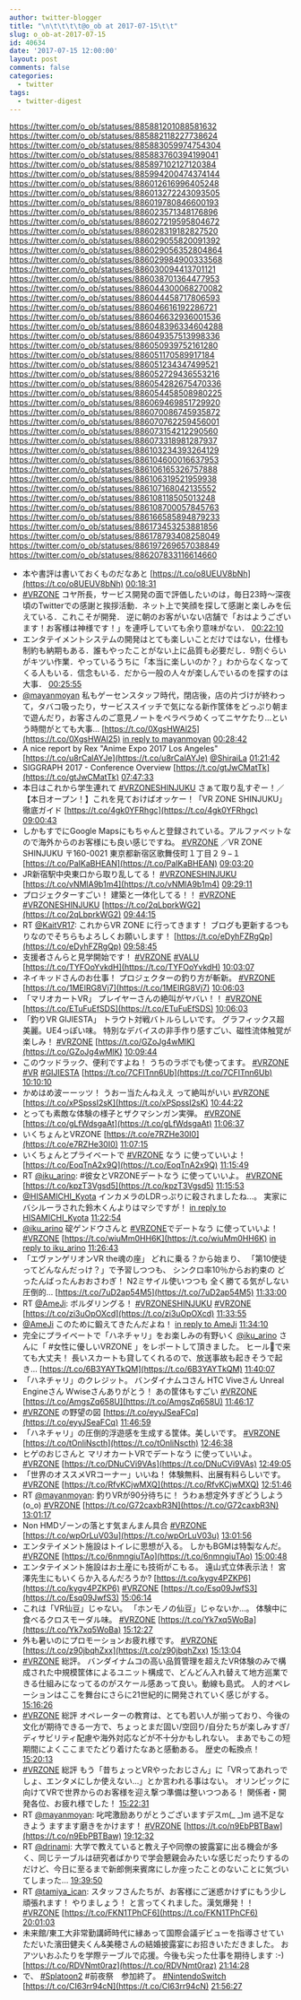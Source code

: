 ```yaml
---
author: twitter-blogger
title: "\n\t\t\t\t@o_ob at 2017-07-15\t\t"
slug: o_ob-at-2017-07-15
id: 40634
date: '2017-07-15 12:00:00'
layout: post
comments: false
categories:
  - twitter
tags:
  - twitter-digest
---
```


https://twitter.com/o_ob/statuses/885881201088581632 https://twitter.com/o_ob/statuses/885882118227738624 https://twitter.com/o_ob/statuses/885883059974754304 https://twitter.com/o_ob/statuses/885883760394199041 https://twitter.com/o_ob/statuses/885897102127120384 https://twitter.com/o_ob/statuses/885994200474374144 https://twitter.com/o_ob/statuses/886012616996405248 https://twitter.com/o_ob/statuses/886013272243093505 https://twitter.com/o_ob/statuses/886019780846600193 https://twitter.com/o_ob/statuses/886023571348176896 https://twitter.com/o_ob/statuses/886027219595804672 https://twitter.com/o_ob/statuses/886028319182827520 https://twitter.com/o_ob/statuses/886029055820091392 https://twitter.com/o_ob/statuses/886029056352804864 https://twitter.com/o_ob/statuses/886029984900333568 https://twitter.com/o_ob/statuses/886030094413701121 https://twitter.com/o_ob/statuses/886038701364477953 https://twitter.com/o_ob/statuses/886044300068270082 https://twitter.com/o_ob/statuses/886044458717806593 https://twitter.com/o_ob/statuses/886046616192286721 https://twitter.com/o_ob/statuses/886046632936001536 https://twitter.com/o_ob/statuses/886048396334604288 https://twitter.com/o_ob/statuses/886049357513998336 https://twitter.com/o_ob/statuses/886050939752161280 https://twitter.com/o_ob/statuses/886051170589917184 https://twitter.com/o_ob/statuses/886051234347499521 https://twitter.com/o_ob/statuses/886052729436553216 https://twitter.com/o_ob/statuses/886054282675470336 https://twitter.com/o_ob/statuses/886054458508980225 https://twitter.com/o_ob/statuses/886069469851729920 https://twitter.com/o_ob/statuses/886070086745935872 https://twitter.com/o_ob/statuses/886070762259456001 https://twitter.com/o_ob/statuses/886073154212290560 https://twitter.com/o_ob/statuses/886073318981287937 https://twitter.com/o_ob/statuses/886103234393264129 https://twitter.com/o_ob/statuses/886104600016637953 https://twitter.com/o_ob/statuses/886106165326757888 https://twitter.com/o_ob/statuses/886106319521959938 https://twitter.com/o_ob/statuses/886107168042135552 https://twitter.com/o_ob/statuses/886108118505013248 https://twitter.com/o_ob/statuses/886108700057845763 https://twitter.com/o_ob/statuses/886166585894879233 https://twitter.com/o_ob/statuses/886173453253881856 https://twitter.com/o_ob/statuses/886178793408258049 https://twitter.com/o_ob/statuses/886197269657038849 https://twitter.com/o_ob/statuses/886207833116614660  

*   本や書評は書いておくものだなあと [https://t.co/o8UEUV8bNh](https://t.co/o8UEUV8bNh) [00:18:31](https://twitter.com/o_ob/statuses/885881201088581632)
*   [#VRZONE](https://twitter.com/search?q=%23VRZONE&src=hash) コヤ所長，サービス開発の面で評価したいのは，毎日23時～深夜頃のTwitterでの感謝と挨拶活動．ネット上で笑顔を探して感謝と楽しみを伝えている．これこそが開発． 逆に朝のお客がいない店舗で「おはようございます！お客様は神様です！」を連呼していても余り意味がない． [00:22:10](https://twitter.com/o_ob/statuses/885882118227738624)
*   エンタテイメントシステムの開発はとても楽しいことだけではない，仕様も制約も納期もある．誰もやったことがない上に品質も必要だし．9割ぐらいがキツい作業．やっているうちに「本当に楽しいのか？」わからなくなってくる人もいる．信念もいる．だから一般の人々が楽しんでいるのを探すのは大事． [00:25:55](https://twitter.com/o_ob/statuses/885883059974754304)
*   [@mayanmoyan](https://twitter.com/mayanmoyan) 私もゲーセンスタッフ時代，閉店後，店の片づけが終わって，タバコ吸ったり，サービススイッチで気になる新作筐体をどっぷり朝まで遊んだり，お客さんのご意見ノートをペラペラめくってニヤケたり…という時間がとても大事… [https://t.co/0XgsHWAl25](https://t.co/0XgsHWAl25) [in reply to mayanmoyan](https://twitter.com/mayanmoyan/statuses/885882769066180610) [00:28:42](https://twitter.com/o_ob/statuses/885883760394199041)
*   A nice report by Rex "Anime Expo 2017 Los Angeles" [https://t.co/u8rCalAYJe](https://t.co/u8rCalAYJe) [@ShiraiLa](https://twitter.com/ShiraiLa) [01:21:42](https://twitter.com/o_ob/statuses/885897102127120384)
*   SIGGRAPH 2017 - Conference Overview [https://t.co/gtJwCMatTk](https://t.co/gtJwCMatTk) [07:47:33](https://twitter.com/o_ob/statuses/885994200474374144)
*   本日はこれから学生連れて [#VRZONESHINJUKU](https://twitter.com/search?q=%23VRZONESHINJUKU&src=hash) さぁて取り乱すぞー！／【本日オープン！】これを見ておけばオッケー！「VR ZONE SHINJUKU」徹底ガイド [https://t.co/4gk0YFRhgc](https://t.co/4gk0YFRhgc) [09:00:43](https://twitter.com/o_ob/statuses/886012616996405248)
*   しかもすでにGoogle Mapsにもちゃんと登録されている。アルファベットなので海外からのお客様にも良い感じですね。 [#VRZONE](https://twitter.com/search?q=%23VRZONE&src=hash) ／VR ZONE SHINJUKU 〒160-0021 東京都新宿区歌舞伎町１丁目２９−１ [https://t.co/PaIKaBHEAN](https://t.co/PaIKaBHEAN) [09:03:20](https://twitter.com/o_ob/statuses/886013272243093505)
*   JR新宿駅中央東口から取り乱してる！ [#VRZONESHINJUKU](https://twitter.com/search?q=%23VRZONESHINJUKU&src=hash) [https://t.co/vNMlA9b1m4](https://t.co/vNMlA9b1m4) [09:29:11](https://twitter.com/o_ob/statuses/886019780846600193)
*   プロジェクターすごい！ 建築と一体化してる！！ [#VRZONE](https://twitter.com/search?q=%23VRZONE&src=hash) [#VRZONESHINJUKU](https://twitter.com/search?q=%23VRZONESHINJUKU&src=hash) [https://t.co/2qLbprkWG2](https://t.co/2qLbprkWG2) [09:44:15](https://twitter.com/o_ob/statuses/886023571348176896)
*   RT [@KaitVR17](https://twitter.com/KaitVR17): これからVR ZONE に行ってきます！ ブログも更新するつもりなのでそちらもよろしくお願いします！ [https://t.co/eDyhFZRgQp](https://t.co/eDyhFZRgQp) [09:58:45](https://twitter.com/o_ob/statuses/886027219595804672)
*   支援者さんらと見学開始です！ [#VRZONE](https://twitter.com/search?q=%23VRZONE&src=hash) [#VALU](https://twitter.com/search?q=%23VALU&src=hash) [https://t.co/TYFOoYvkdH](https://t.co/TYFOoYvkdH) [10:03:07](https://twitter.com/o_ob/statuses/886028319182827520)
*   ネイキッドさんのお仕事！ プロジェクターの釣り方が斬新。 [#VRZONE](https://twitter.com/search?q=%23VRZONE&src=hash) [https://t.co/1MElRG8Vj7](https://t.co/1MElRG8Vj7) [10:06:03](https://twitter.com/o_ob/statuses/886029055820091392)
*   「マリオカートVR」 プレイヤーさんの絶叫がヤバい！！ [#VRZONE](https://twitter.com/search?q=%23VRZONE&src=hash) [https://t.co/ETuFuEfSDS](https://t.co/ETuFuEfSDS) [10:06:03](https://twitter.com/o_ob/statuses/886029056352804864)
*   「釣りVR GIJIESTA」 トラウト対戦バトルらしいです。 グラフィックス超美麗。UE4っぽい味。 特別なデバイスの非手作り感すごい、磁性流体触覚が楽しみ！ [#VRZONE](https://twitter.com/search?q=%23VRZONE&src=hash) [https://t.co/GZoJg4wMlK](https://t.co/GZoJg4wMlK) [10:09:44](https://twitter.com/o_ob/statuses/886029984900333568)
*   このウッドラック、便利ですよね！ うちのラボでも使ってます。 [#VRZONE](https://twitter.com/search?q=%23VRZONE&src=hash) [#VR](https://twitter.com/search?q=%23VR&src=hash) [#GIJIESTA](https://twitter.com/search?q=%23GIJIESTA&src=hash) [https://t.co/7CFITnn6Ub](https://t.co/7CFITnn6Ub) [10:10:10](https://twitter.com/o_ob/statuses/886030094413701121)
*   かめはめ波ーーッツ！ うおー当たんねええ って絶叫がいい [#VRZONE](https://twitter.com/search?q=%23VRZONE&src=hash) [https://t.co/xPSpssI2sK](https://t.co/xPSpssI2sK) [10:44:22](https://twitter.com/o_ob/statuses/886038701364477953)
*   とっても素敵な体験の様子とザクマシンガン実弾。 [#VRZONE](https://twitter.com/search?q=%23VRZONE&src=hash) [https://t.co/gLfWdsgaAt](https://t.co/gLfWdsgaAt) [11:06:37](https://twitter.com/o_ob/statuses/886044300068270082)
*   いくちょんとVRZONE [https://t.co/e7RZHe30I0](https://t.co/e7RZHe30I0) [11:07:15](https://twitter.com/o_ob/statuses/886044458717806593)
*   いくちょんとプライベートで [#VRZONE](https://twitter.com/search?q=%23VRZONE&src=hash) なう に使っていいよ！ [https://t.co/EoqTnA2x9Q](https://t.co/EoqTnA2x9Q) [11:15:49](https://twitter.com/o_ob/statuses/886046616192286721)
*   RT [@iku_arino](https://twitter.com/iku_arino): #彼女とVRZONEデートなう に使っていいよ。 [#VRZONE](https://twitter.com/search?q=%23VRZONE&src=hash) [https://t.co/kpzT3Vgsd5](https://t.co/kpzT3Vgsd5) [11:15:53](https://twitter.com/o_ob/statuses/886046632936001536)
*   [@HISAMICHI_Kyota](https://twitter.com/HISAMICHI_Kyota) インカメラのLDRっぷりに殺されましたね...。 実家にバシルーラされた鈴木くんよりはマシですが！ [in reply to HISAMICHI_Kyota](https://twitter.com/HISAMICHI_Kyota/statuses/886047708963782656) [11:22:54](https://twitter.com/o_ob/statuses/886048396334604288)
*   [@iku_arino](https://twitter.com/iku_arino) 碇ゲンドウさんと [#VRZONE](https://twitter.com/search?q=%23VRZONE&src=hash)でデートなう に使っていいよ！ [#VRZONE](https://twitter.com/search?q=%23VRZONE&src=hash) [https://t.co/wiuMm0HH6K](https://t.co/wiuMm0HH6K) [in reply to iku_arino](https://twitter.com/iku_arino/statuses/886046464614387712) [11:26:43](https://twitter.com/o_ob/statuses/886049357513998336)
*   「エヴァンゲリオンVR the魂の座」 どれに乗る？から始まり、 「第10使徒ってどんなんだっけ？」で予習しつつも、 シンクロ率10％からお約束の どったんばったんおおさわぎ！ N2ミサイル使いつつも 全く勝てる気がしない圧倒的… [https://t.co/7uD2ap54M5](https://t.co/7uD2ap54M5) [11:33:00](https://twitter.com/o_ob/statuses/886050939752161280)
*   RT [@AmeJi](https://twitter.com/AmeJi): ボルダリングる！ [#VRZONESHINJUKU](https://twitter.com/search?q=%23VRZONESHINJUKU&src=hash) [#VRZONE](https://twitter.com/search?q=%23VRZONE&src=hash) [https://t.co/zi3uOpOXcd](https://t.co/zi3uOpOXcd) [11:33:55](https://twitter.com/o_ob/statuses/886051170589917184)
*   [@AmeJi](https://twitter.com/AmeJi) このために鍛えてきたんだよね！ [in reply to AmeJi](https://twitter.com/AmeJi/statuses/886051119578832896) [11:34:10](https://twitter.com/o_ob/statuses/886051234347499521)
*   完全にプライベートで「ハネチャリ」をお楽しみの有野いく [@iku_arino](https://twitter.com/iku_arino) さんに「 #女性に優しいVRZONE 」をレポートして頂きました。 ヒール👠で来ても大丈夫！ 長いスカートも貸してくれるので、放送事故も起きそうで起き… [https://t.co/6B3YAYTkQM](https://t.co/6B3YAYTkQM) [11:40:07](https://twitter.com/o_ob/statuses/886052729436553216)
*   「ハネチャリ」のクレジット。 バンダイナムコさん HTC Viveさん Unreal Engineさん Wwiseさんありがとう！ あの筐体もすごい [#VRZONE](https://twitter.com/search?q=%23VRZONE&src=hash) [https://t.co/AmgsZq658U](https://t.co/AmgsZq658U) [11:46:17](https://twitter.com/o_ob/statuses/886054282675470336)
*   [#VRZONE](https://twitter.com/search?q=%23VRZONE&src=hash) の野望の図 [https://t.co/eyyJSeaFCq](https://t.co/eyyJSeaFCq) [11:46:59](https://twitter.com/o_ob/statuses/886054458508980225)
*   「ハネチャリ」の圧倒的浮遊感を生成する筐体。美しいです。 [#VRZONE](https://twitter.com/search?q=%23VRZONE&src=hash) [https://t.co/tOnliNscth](https://t.co/tOnliNscth) [12:46:38](https://twitter.com/o_ob/statuses/886069469851729920)
*   ヒゲのおじさんと マリオカートVRでデートなう に使っていいよ。 [#VRZONE](https://twitter.com/search?q=%23VRZONE&src=hash) [https://t.co/DNuCVi9VAs](https://t.co/DNuCVi9VAs) [12:49:05](https://twitter.com/o_ob/statuses/886070086745935872)
*   「世界のオススメVRコーナー」いいね！ 体験無料、出展有料らしいです。 [#VRZONE](https://twitter.com/search?q=%23VRZONE&src=hash) [https://t.co/RfvKCjwMXQ](https://t.co/RfvKCjwMXQ) [12:51:46](https://twitter.com/o_ob/statuses/886070762259456001)
*   RT [@mayanmoyan](https://twitter.com/mayanmoyan): 釣りVRが90分待ちに！ うわぁ想定外すぎどうしよう(o_o) [#VRZONE](https://twitter.com/search?q=%23VRZONE&src=hash) [https://t.co/G72caxbR3N](https://t.co/G72caxbR3N) [13:01:17](https://twitter.com/o_ob/statuses/886073154212290560)
*   Non HMDゾーンの落とす気まんまん具合 [#VRZONE](https://twitter.com/search?q=%23VRZONE&src=hash) [https://t.co/wpOrLuV03u](https://t.co/wpOrLuV03u) [13:01:56](https://twitter.com/o_ob/statuses/886073318981287937)
*   エンタテイメント施設はトイレに思想が入る。 しかもBGMは特製なんだ。 [#VRZONE](https://twitter.com/search?q=%23VRZONE&src=hash) [https://t.co/6nmngiuTAo](https://t.co/6nmngiuTAo) [15:00:48](https://twitter.com/o_ob/statuses/886103234393264129)
*   エンタテイメント施設はお土産にも技術がこもる。 遠山式立体表示法！ 宮澤先生にもいくらか入るんだろうか? [https://t.co/kygv4PZKP6](https://t.co/kygv4PZKP6) [#VRZONE](https://twitter.com/search?q=%23VRZONE&src=hash) [https://t.co/Esq09JwfS3](https://t.co/Esq09JwfS3) [15:06:14](https://twitter.com/o_ob/statuses/886104600016637953)
*   これは「VR仙豆」じゃない。 「ホンモノの仙豆」じゃないか...。 体験中に食べるクロスモーダル味。 [#VRZONE](https://twitter.com/search?q=%23VRZONE&src=hash) [https://t.co/Yk7xq5WoBa](https://t.co/Yk7xq5WoBa) [15:12:27](https://twitter.com/o_ob/statuses/886106165326757888)
*   外も暑いのにプロモーションお疲れ様です。 [#VRZONE](https://twitter.com/search?q=%23VRZONE&src=hash) [https://t.co/z90jbqhZxx](https://t.co/z90jbqhZxx) [15:13:04](https://twitter.com/o_ob/statuses/886106319521959938)
*   [#VRZONE](https://twitter.com/search?q=%23VRZONE&src=hash) 総評。 バンダイナムコの高い品質管理を超えたVR体験のみで構成された中規模筐体によるユニット構成で、どんどん入れ替えて地方巡業できる仕組みになってるのがスケール感あって良い。動線も島式。 人的オペレーションはここを舞台にさらに21世紀的に開発されていく感じがする。 [15:16:26](https://twitter.com/o_ob/statuses/886107168042135552)
*   [#VRZONE](https://twitter.com/search?q=%23VRZONE&src=hash) 総評 オペレーターの教育は、とても若い人が揃っており、今後の文化が期待できる一方で、ちょっとまだ固い/空回り/自分たちが楽しみすぎ/ディサビリティ配慮や海外対応などが不十分かもしれない。 まあでもこの短期間によくここまでたどり着けたなあと感動ある。 歴史の転換点！ [15:20:13](https://twitter.com/o_ob/statuses/886108118505013248)
*   [#VRZONE](https://twitter.com/search?q=%23VRZONE&src=hash) 総評 もう「昔ちょっとVRやったおじさん」に「VRってあれっでしょ、エンタメにしか使えない…」とか言われる事はない。 オリンピックに向けてVRで世界からのお客様を迎え撃つ準備は整いつつある！ 関係者・開発各位、お疲れ様でした！ [15:22:31](https://twitter.com/o_ob/statuses/886108700057845763)
*   RT [@mayanmoyan](https://twitter.com/mayanmoyan): 叱咤激励ありがとうございますデスm(_ _)m 過不足なきよう ますます磨きをかけます！ [#VRZONE](https://twitter.com/search?q=%23VRZONE&src=hash) [https://t.co/n9EbPBTBaw](https://t.co/n9EbPBTBaw) [19:12:32](https://twitter.com/o_ob/statuses/886166585894879233)
*   RT [@drinami](https://twitter.com/drinami): 大学で教えていると教え子や同僚の披露宴に出る機会が多く、同じテーブルは研究者ばかりで学会懇親会みたいな感じだったりするのだけど、今日に至るまで新郎側来賓席にしか座ったことのないことに気づいてしまった… [19:39:50](https://twitter.com/o_ob/statuses/886173453253881856)
*   RT [@tamiya_ican](https://twitter.com/tamiya_ican): スタッフさんたちが、お客様にご迷惑かけずにもう少し頑張れます！ やりましょう！ と言ってくれました。漢気爆発！！ [#VRZONE](https://twitter.com/search?q=%23VRZONE&src=hash) [https://t.co/FKN1TPhCF6](https://t.co/FKN1TPhCF6) [20:01:03](https://twitter.com/o_ob/statuses/886178793408258049)
*   未来館/東工大非常勤講師時代に縁あって国際会議デビューを指導させていただいた濱田健夫くん&美穂さんの結婚披露宴にお招きいただきました。 おアツいおふたりを学際テーブルで応援。今後も尖った仕事を期待します :-) [https://t.co/RDVNmt0raz](https://t.co/RDVNmt0raz) [21:14:28](https://twitter.com/o_ob/statuses/886197269657038849)
*   で、 [#Splatoon2](https://twitter.com/search?q=%23Splatoon2&src=hash) #前夜祭　参加終了。 [#NintendoSwitch](https://twitter.com/search?q=%23NintendoSwitch&src=hash) [https://t.co/CI63rr94cN](https://t.co/CI63rr94cN) [21:56:27](https://twitter.com/o_ob/statuses/886207833116614660)